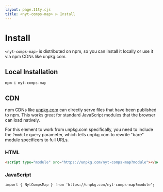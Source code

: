 ```yaml
---
layout: page.11ty.cjs
title: <nyt-comps-map> ⌲ Install
---
```


# Install

`<nyt-comps-map>` is distributed on npm, so you can install it locally or use it via npm CDNs like unpkg.com.

## Local Installation

```bash
npm i nyt-comps-map
```

## CDN

npm CDNs like [unpkg.com]() can directly serve files that have been published to npm. This works great for standard JavaScript modules that the browser can load natively.

For this element to work from unpkg.com specifically, you need to include the `?module` query parameter, which tells unpkg.com to rewrite "bare" module specificers to full URLs.

### HTML
```html
<script type="module" src="https://unpkg.com/nyt-comps-map?module"></script>
```

### JavaScript
```html
import { NytCompsMap } from 'https://unpkg.com/nyt-comps-map?module';
```
